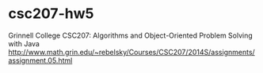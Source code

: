 csc207-hw5
==========

Grinnell College CSC207:  Algorithms and Object-Oriented Problem Solving with Java  
http://www.math.grin.edu/~rebelsky/Courses/CSC207/2014S/assignments/assignment.05.html
